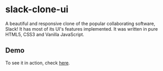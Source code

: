 # slack-clone-ui

A beautiful and responsive clone of the popular collaborating software, Slack! It has most of its UI's features implemented. It was written in pure HTML5, CSS3 and Vanilla JavaScript.

## Demo

To see it in action, check [here](https://sirneij.github.io/slack-clone-ui/).
